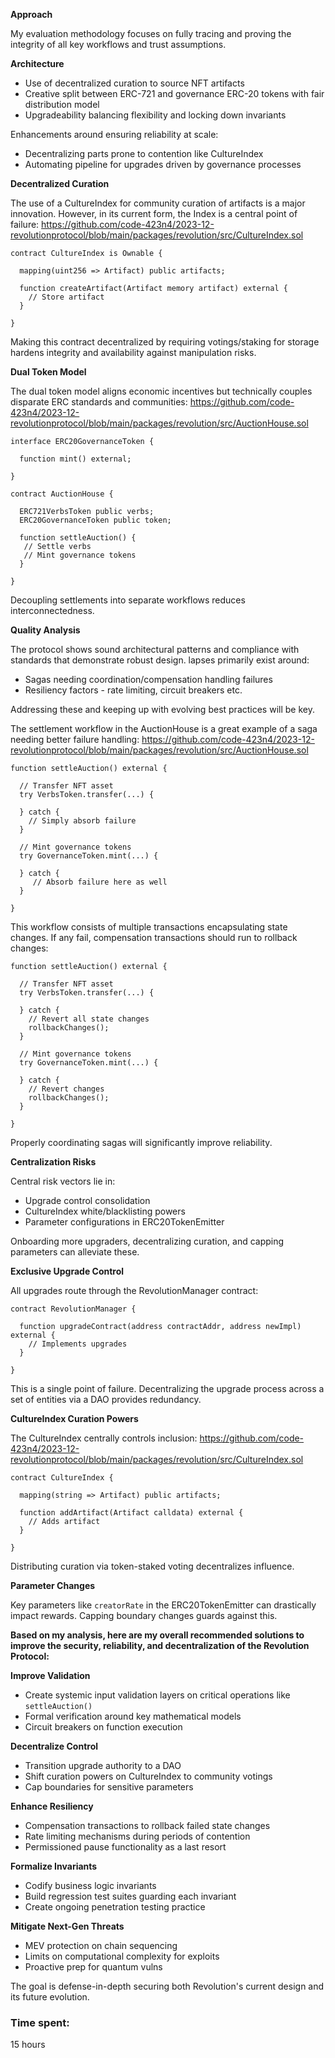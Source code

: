 **Approach**

My evaluation methodology focuses on fully tracing and proving the integrity of all key workflows and trust assumptions.

**Architecture**  

- Use of decentralized curation to source NFT artifacts 
- Creative split between ERC-721 and governance ERC-20 tokens with fair distribution model  
- Upgradeability balancing flexibility and locking down invariants

Enhancements around ensuring reliability at scale:

- Decentralizing parts prone to contention like CultureIndex
- Automating pipeline for upgrades driven by governance processes  

**Decentralized Curation**

The use of a CultureIndex for community curation of artifacts is a major innovation. However, in its current form, the Index is a central point of failure: https://github.com/code-423n4/2023-12-revolutionprotocol/blob/main/packages/revolution/src/CultureIndex.sol

```solidity
contract CultureIndex is Ownable {

  mapping(uint256 => Artifact) public artifacts;

  function createArtifact(Artifact memory artifact) external {
    // Store artifact
  }

}
```

Making this contract decentralized by requiring votings/staking for storage hardens integrity and availability against manipulation risks.

**Dual Token Model** 

The dual token model aligns economic incentives but technically couples disparate ERC standards and communities: https://github.com/code-423n4/2023-12-revolutionprotocol/blob/main/packages/revolution/src/AuctionHouse.sol

```solidity 
interface ERC20GovernanceToken {

  function mint() external;

}

contract AuctionHouse {

  ERC721VerbsToken public verbs;
  ERC20GovernanceToken public token;

  function settleAuction() {
   // Settle verbs 
   // Mint governance tokens
  }

}
```

Decoupling settlements into separate workflows reduces interconnectedness.

**Quality Analysis**

The protocol shows sound architectural patterns and compliance with standards that demonstrate robust design. lapses primarily exist around:  

- Sagas needing coordination/compensation handling failures
- Resiliency factors - rate limiting, circuit breakers etc.

Addressing these and keeping up with evolving best practices will be key.

The settlement workflow in the AuctionHouse is a great example of a saga needing better failure handling: https://github.com/code-423n4/2023-12-revolutionprotocol/blob/main/packages/revolution/src/AuctionHouse.sol

```solidity
function settleAuction() external {

  // Transfer NFT asset
  try VerbsToken.transfer(...) {

  } catch {
    // Simply absorb failure  
  }
  
  // Mint governance tokens
  try GovernanceToken.mint(...) {

  } catch {
     // Absorb failure here as well
  }

}
```

This workflow consists of multiple transactions encapsulating state changes. If any fail, compensation transactions should run to rollback changes:

```solidity
function settleAuction() external {

  // Transfer NFT asset
  try VerbsToken.transfer(...) {
      
  } catch {  
    // Revert all state changes
    rollbackChanges(); 
  }
  
  // Mint governance tokens
  try GovernanceToken.mint(...) {

  } catch {
    // Revert changes  
    rollbackChanges(); 
  }

}
```

Properly coordinating sagas will significantly improve reliability.

**Centralization Risks**  

Central risk vectors lie in:

- Upgrade control consolidation
- CultureIndex white/blacklisting powers
- Parameter configurations in ERC20TokenEmitter 

Onboarding more upgraders, decentralizing curation, and capping parameters can alleviate these.
    
**Exclusive Upgrade Control**

All upgrades route through the RevolutionManager contract:

```solidity
contract RevolutionManager {

  function upgradeContract(address contractAddr, address newImpl) external {
    // Implements upgrades
  }

}
```

This is a single point of failure. Decentralizing the upgrade process across a set of entities via a DAO provides redundancy.

**CultureIndex Curation Powers**  

The CultureIndex centrally controls inclusion:  https://github.com/code-423n4/2023-12-revolutionprotocol/blob/main/packages/revolution/src/CultureIndex.sol

```solidity
contract CultureIndex {

  mapping(string => Artifact) public artifacts;

  function addArtifact(Artifact calldata) external {
    // Adds artifact
  }

}
```

Distributing curation via token-staked voting decentralizes influence.

**Parameter Changes**

Key parameters like  `creatorRate` in the ERC20TokenEmitter can drastically impact rewards. Capping boundary changes guards against this.

**Based on my analysis, here are my overall recommended solutions to improve the security, reliability, and decentralization of the Revolution Protocol:**

**Improve Validation**  

- Create systemic input validation layers on critical operations like `settleAuction()` 
- Formal verification around key mathematical models
- Circuit breakers on function execution

**Decentralize Control**

- Transition upgrade authority to a DAO
- Shift curation powers on CultureIndex to community votings
- Cap boundaries for sensitive parameters  

**Enhance Resiliency** 

- Compensation transactions to rollback failed state changes
- Rate limiting mechanisms during periods of contention
- Permissioned pause functionality as a last resort 

**Formalize Invariants**

- Codify business logic invariants
- Build regression test suites guarding each invariant
- Create ongoing penetration testing practice 

**Mitigate Next-Gen Threats**

- MEV protection on chain sequencing  
- Limits on computational complexity for exploits
- Proactive prep for quantum vulns

The goal is defense-in-depth securing both Revolution's current design and its future evolution.

### Time spent:
15 hours